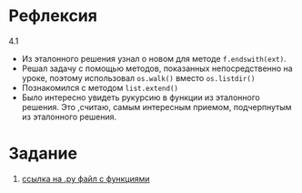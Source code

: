 # Рефлексия

4.1 
-	Из эталонного решения узнал о новом для методе `f.endswith(ext)`. 
-	Решал задачу с помощью методов, показанных непосредственно на уроке, поэтому использовал  `os.walk()` вместо `os.listdir()`
-	Познакомился с методом `list.extend()`
-	Было интересно увидеть рукурсию в функции из эталонного решения. Это ,считаю, самым интересным приемом, подчерпнутым из эталонного решения.



# Задание
1. [ссылка на .py файл c функциями](archive.py)




